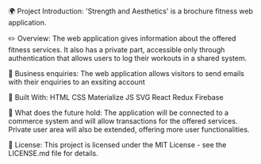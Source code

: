 🌍 Project Introduction: 'Strength and Aesthetics' is a brochure fitness web application.

✏️ Overview: The web application gives information about the offered fitness services. It also has a private part, accessible only through authentication that allows users to log their workouts in a shared system. 

💼 Business enquiries: The web application allows visitors to send emails with their enquiries to an exsiting account 

🔨 Built With: HTML CSS Materialize JS SVG React Redux Firebase

🔮 What does the future hold: The application will be connected to a commerce system and will allow transactions for the offered services. Private user area will also be extended, offering more user functionalities.

📃 License: This project is licensed under the MIT License - see the LICENSE.md file for details.